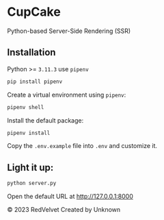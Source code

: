 # CupCake
Python-based Server-Side Rendering (SSR)

## Installation
Python >= `3.11.3` use `pipenv`
```bash
pip install pipenv
```
Create a virtual environment using `pipenv`:
```bash
pipenv shell
```
Install the default package:
```bash
pipenv install
```
Copy the `.env.example` file into `.env` and customize it.

## Light it up:
```bash
python server.py
```
Open the default URL at http://127.0.0.1:8000

© 2023 RedVelvet Created by Unknown